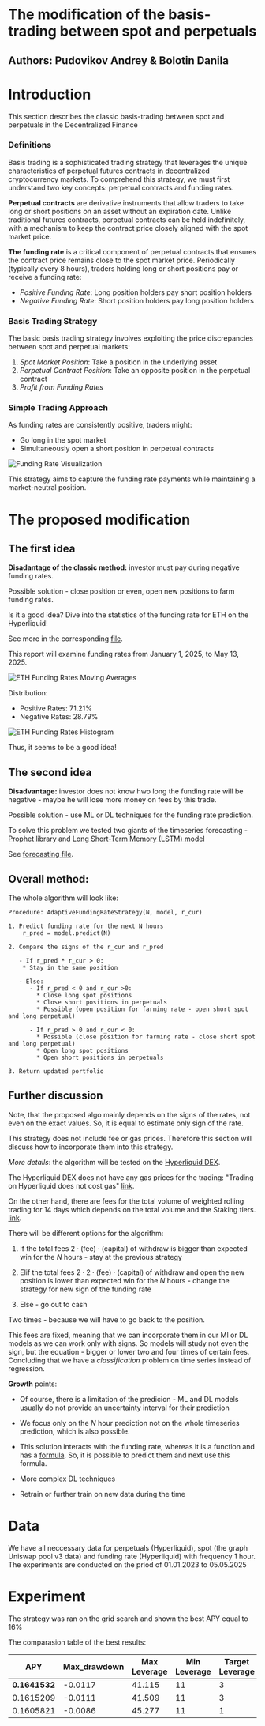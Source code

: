 # The modification of the basis-trading between spot and perpetuals

## Authors: Pudovikov Andrey & Bolotin Danila

# Introduction

This section describes the classic basis-trading between spot and perpetuals in the Decentralized Finance

### Definitions

Basis trading is a sophisticated trading strategy that leverages the unique characteristics of perpetual futures contracts in decentralized cryptocurrency markets. To comprehend this strategy, we must first understand two key concepts: perpetual contracts and funding rates.

**Perpetual contracts** are derivative instruments that allow traders to take long or short positions on an asset without an expiration date. Unlike traditional futures contracts, perpetual contracts can be held indefinitely, with a mechanism to keep the contract price closely aligned with the spot market price.

**The funding rate** is a critical component of perpetual contracts that ensures the contract price remains close to the spot market price. Periodically (typically every 8 hours), traders holding long or short positions pay or receive a funding rate:

- *Positive Funding Rate*: Long position holders pay short position holders
- *Negative Funding Rate*: Short position holders pay long position holders

### Basis Trading Strategy

The basic basis trading strategy involves exploiting the price discrepancies between spot and perpetual markets:

1. *Spot Market Position*: Take a position in the underlying asset
2. *Perpetual Contract Position*: Take an opposite position in the perpetual contract
3. *Profit from Funding Rates*

### Simple Trading Approach
As funding rates are consistently positive, traders might:
   - Go long in the spot market
   - Simultaneously open a short position in perpetual contracts

![Funding Rate Visualization](images/fund_rate.png)


This strategy aims to capture the funding rate payments while maintaining a market-neutral position.


# The proposed modification

## The first idea

**Disadantage of the classic method:** investor must pay during negative funding rates.

Possible solution - close position or even, open new positions to farm funding rates.

Is it a good idea? Dive into the statistics of the funding rate for ETH on the Hyperliquid!

See more in the corresponding [file](funding_rate_analysis/eth_funding_rates_analysis.md).

This report will examine funding rates from January 1, 2025, to May 13, 2025.

![ETH Funding Rates Moving Averages](images/start/eth_funding_rates_ma.png)


Distribution:
- Positive Rates: 71.21%
- Negative Rates: 28.79%

![ETH Funding Rates Histogram](images/start/eth_funding_rates_histogram.png)

Thus, it seems to be a good idea!

## The second idea

**Disadvantage:** investor does not know hwo long the funding rate will be negative - maybe he will lose more money on fees by this trade.

Possible solution - use ML or DL techniques for the funding rate prediction. 

To solve this problem we tested two giants of the timeseries forecasting - [Prophet library](https://facebook.github.io/prophet/docs/quick_start.html#python-api) and [Long Short-Term Memory (LSTM) model](https://en.wikipedia.org/wiki/Long_short-term_memory)

See [forecasting file](funding_rate_analysis/eth_funding_rate_sign_prediction_report.md).

## Overall method:


The whole algorithm will look like:

```
Procedure: AdaptiveFundingRateStrategy(N, model, r_cur)

1. Predict funding rate for the next N hours
    r_pred = model.predict(N)

2. Compare the signs of the r_cur and r_pred

   - If r_pred * r_cur > 0:
    * Stay in the same position

   - Else:
      - If r_pred < 0 and r_cur >0: 
        * Close long spot positions
        * Close short positions in perpetuals
        * Possible (open position for farming rate - open short spot and long perpetual)
     
      - If r_pred > 0 and r_cur < 0:
        * Possible (close position for farming rate - close short spot and long perpetual)
        * Open long spot positions
        * Open short positions in perpetuals

3. Return updated portfolio
```

## Further discussion

Note, that the proposed algo mainly depends on the signs of the rates, not even on the exact values. So, it is equal to estimate only sign of the rate.

This strategy does not include fee or gas prices. Therefore this section will discuss how to incorporate them into this strategy.

*More details*: the algorithm will be tested on the [Hyperliquid DEX](https://hyperfoundation.org/).

The Hyperliquid DEX does not have any gas prices for the trading: "Trading on Hyperliquid does not cost gas" [link](https://hyperliquid.gitbook.io/hyperliquid-docs/onboarding/how-to-start-trading).

On the other hand, there are fees for the total volume of weighted rolling trading for 14 days which depends on the total volume and the Staking tiers. [link](https://hyperliquid.gitbook.io/hyperliquid-docs/trading/fees).


There will be different options for the algorithm:

1. If the total fees $2 \cdot (\text{fee}) \cdot (\text{capital})$ of withdraw is bigger than expected win for the $N$ hours - stay at the previous strategy

2. Elif the total fees $2 \cdot 2 \cdot (\text{fee}) \cdot (\text{capital})$ of withdraw and open the new position is lower than expected win for the $N$ hours - change the strategy for new sign of the funding rate

3. Else - go out to cash

Two times - because we will have to go back to the position.

This fees are fixed, meaning that we can incorporate them in our Ml or DL models as we can work only with signs. So models will study not even the sign, but the equation - bigger or lower two and four times of certain fees. Concluding that we have a *classification* problem on time series instead of regression.

**Growth** points:

- Of course, there is a limitation of the predicion - ML and DL models usually do not provide an uncertainty interval for their prediction

- We focus only on the $N$ hour prediction not on the whole timeseries prediction, which is also possible. 
 
- This solution interacts with the funding rate, whereas it is a function and has a [formula](https://hyperliquid.gitbook.io/hyperliquid-docs/trading/funding). So, it is possible to predict them and next use this formula.

- More complex DL techniques

- Retrain or further train on new data during the time


# Data

We have all neccessary data for perpetuals (Hyperliquid), spot (the graph Uniswap pool v3 data) and funding rate (Hyperliquid) with frequency 1 hour.
The experiments are conducted on the priod of 01.01.2023 to 05.05.2025

# Experiment

The strategy was ran on the grid search and shown the best APY equal to 16%

The comparasion table of the best results:

|        APY              | Max_drawdown                 | Max Leverage | Min Leverage | Target Leverage | 
|-------------------------|------------------------------|--------------|--------------|----------------|
| **0.1641532**            | -0.0117                      | 41.115       | 11           | 3              | 
| 0.1615209              | -0.0111                      | 41.509       | 11           | 3              | 
| 0.1605821              | -0.0086                      | 45.277       | 11           | 1              |

